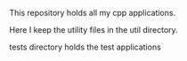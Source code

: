 This repository holds all my cpp applications.

Here I keep the utility files in the util directory.

tests directory holds the test applications
